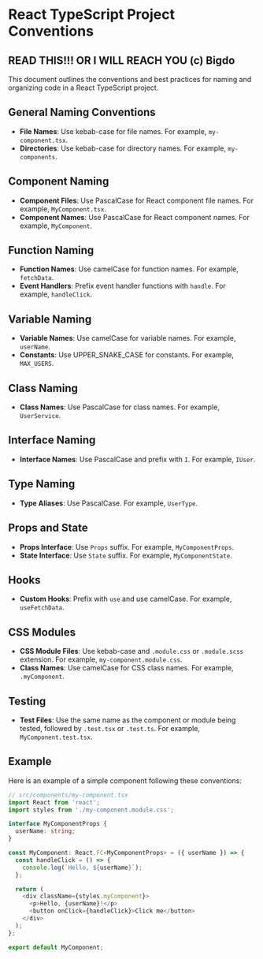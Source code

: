 # React TypeScript Project Conventions

## READ THIS!!! OR I WILL REACH YOU (c) Bigdo

This document outlines the conventions and best practices for naming and organizing code in a React TypeScript project.

## General Naming Conventions

- **File Names**: Use kebab-case for file names. For example, `my-component.tsx`.
- **Directories**: Use kebab-case for directory names. For example, `my-components`.

## Component Naming

- **Component Files**: Use PascalCase for React component file names. For example, `MyComponent.tsx`.
- **Component Names**: Use PascalCase for React component names. For example, `MyComponent`.

## Function Naming

- **Function Names**: Use camelCase for function names. For example, `fetchData`.
- **Event Handlers**: Prefix event handler functions with `handle`. For example, `handleClick`.

## Variable Naming

- **Variable Names**: Use camelCase for variable names. For example, `userName`.
- **Constants**: Use UPPER_SNAKE_CASE for constants. For example, `MAX_USERS`.

## Class Naming

- **Class Names**: Use PascalCase for class names. For example, `UserService`.

## Interface Naming

- **Interface Names**: Use PascalCase and prefix with `I`. For example, `IUser`.

## Type Naming

- **Type Aliases**: Use PascalCase. For example, `UserType`.

## Props and State

- **Props Interface**: Use `Props` suffix. For example, `MyComponentProps`.
- **State Interface**: Use `State` suffix. For example, `MyComponentState`.

## Hooks

- **Custom Hooks**: Prefix with `use` and use camelCase. For example, `useFetchData`.

## CSS Modules

- **CSS Module Files**: Use kebab-case and `.module.css` or `.module.scss` extension. For example, `my-component.module.css`.
- **Class Names**: Use camelCase for CSS class names. For example, `.myComponent`.

## Testing

- **Test Files**: Use the same name as the component or module being tested, followed by `.test.tsx` or `.test.ts`. For example, `MyComponent.test.tsx`.

## Example

Here is an example of a simple component following these conventions:

```typescript
// src/components/my-component.tsx
import React from 'react';
import styles from './my-component.module.css';

interface MyComponentProps {
  userName: string;
}

const MyComponent: React.FC<MyComponentProps> = ({ userName }) => {
  const handleClick = () => {
    console.log(`Hello, ${userName}`);
  };

  return (
    <div className={styles.myComponent}>
      <p>Hello, {userName}!</p>
      <button onClick={handleClick}>Click me</button>
    </div>
  );
};

export default MyComponent;